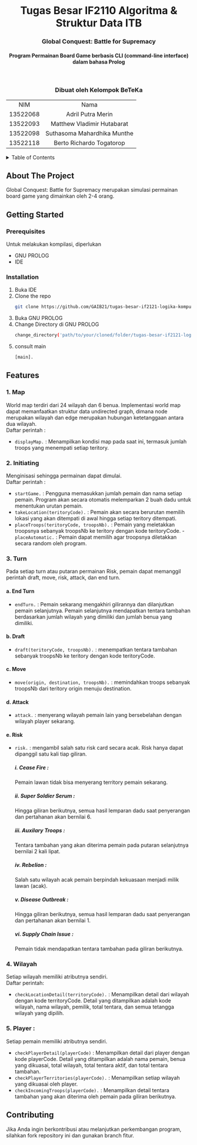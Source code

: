<br />
<div align="center">

  <h1 align="center">Tugas Besar IF2110 Algoritma & Struktur Data ITB</h1>

  <p align="center">
    <h3> Global Conquest: Battle for Supremacy </h3>
    <h4> Program Permainan Board Game berbasis CLI (command-line interface) dalam bahasa Prolog </h4>
    <br />
  </p>
</div>

<!-- CONTRIBUTOR -->
<div align="center" id="contributor">
  <strong>
    <h3>Dibuat oleh Kelompok BeTeKa</h3>
    <table align="center">
      <tr>
        <td style="text-align: center;">NIM</td>
        <td style="text-align: center;">Nama</td>
      </tr>
      <tr>
        <td style="text-align: center;">13522068</td>
        <td style="text-align: center;">Adril Putra Merin</td>
      </tr>
      <tr>
        <td style="text-align: center;">13522093</td>
        <td style="text-align: center;">Matthew Vladimir Hutabarat</td>
      </tr>
      <tr>
        <td style="text-align: center;">13522098</td>
        <td style="text-align: center;">Suthasoma Mahardhika Munthe</td>
      </tr>
      <tr>
        <td style="text-align: center;">13522118</td>
        <td style="text-align: center;">Berto Richardo Togatorop</td>
      </tr>
    </table>
  </strong>
</div>



<!-- TABLE OF CONTENTS -->
<details>
  <summary>Table of Contents</summary>
  <ol>
    <li>
      <a href="#about-the-project">About The Project</a>
    </li>
    <li>
      <a href="#getting-started">Getting Started</a>
      <ul>
        <li><a href="#prerequisites">Prerequisites</a></li>
        <li><a href="#installation">Installation</a></li>
        <li>
        <details>
          <summary><a href="#features">Features</a></summary>
          <ol>
            <li><a href="#1. Map">Inisialisasi</a></li>
            <li><a href="#2. Initiating">Commands</a></li>
            <li><a href="#3. Turn">User</a></li>
            <li><a href="#4. Wilayah">Profile</a></li>
            <li><a href="#5. Player">Friend</a></li>
          <ol>
        </details>
        </li>
      </ul>
    </li>
    <li><a href="#contributing">Contributing</a></li>
  </ol>
</details>

<!-- ABOUT THE PROJECT -->
## About The Project
Global Conquest: Battle for Supremacy merupakan simulasi permainan board game yang dimainkan oleh 2-4 orang.

<!-- GETTING STARTED -->
## Getting Started

### Prerequisites

Untuk melakukan kompilasi, diperlukan 

* GNU PROLOG
* IDE


### Installation
1. Buka IDE
2. Clone the repo
   ```sh
   git clone https://github.com/GAIB21/tugas-besar-if2121-logika-komputasional-2023-beteka.git
   ```
3. Buka GNU PROLOG
4. Change Directory di GNU PROLOG
   ```sh
   change_directory('path/to/your/cloned/folder/tugas-besar-if2121-logika-komputasional-2023-beteka/src').
   ```
5. consult main
   ```sh
   [main].
   ```

<!-- FEATURES -->
## Features
### 1. Map

World map terdiri dari 24 wilayah dan 6 benua. Implementasi world map dapat memanfaatkan struktur data undirected graph, dimana node merupakan wilayah dan edge merupakan hubungan ketetanggaan antara dua wilayah.  
Daftar perintah : 
- `displayMap.` : Menampilkan kondisi map pada saat ini, termasuk jumlah troops yang menempati setiap teritory.

### 2. Initiating

Menginisasi sehingga permainan dapat dimulai.  
Daftar perintah : 
- `startGame.` : Pengguna memasukkan jumlah pemain dan nama setiap pemain. Program akan secara otomatis melemparkan 2 buah dadu untuk menentukan urutan pemain.  
- `takeLocation(teritoryCode).` : Pemain akan secara berurutan memilih lokasi yang akan ditempati di awal hingga setiap teritory ditempati. 
- `placeTroops(teritoryCode, troopsNb).` : Pemain yang meletakkan troopsnya sebanyak troopsNb ke teritory dengan kode teritoryCode. 
-`placeAutomatic.` : Pemain dapat memilih agar troopsnya diletakkan secara random oleh program.

### 3. Turn
Pada setiap turn atau putaran permainan Risk, pemain dapat memanggil perintah draft, move, risk, attack, dan end turn.
#### a. End Turn
- `endTurn.` : Pemain sekarang mengakhiri gilirannya dan dilanjutkan pemain selanjutnya. Pemain selanjutnya mendapatkan tentara tambahan berdasarkan jumlah wilayah yang dimiliki dan jumlah benua yang dimiliki.

#### b. Draft 
- `draft(teritoryCode, troopsNb).` : 
menempatkan tentara tambahan sebanyak troopsNb ke teritory dengan kode teritoryCode. 

#### c. Move 
- `move(origin, destination, troopsNb).` : memindahkan troops sebanyak troopsNb dari teritory origin menuju destination.

#### d. Attack
- `attack.` : menyerang wilayah pemain lain yang bersebelahan dengan wilayah player sekarang.

#### e. Risk
- `risk.` : mengambil salah satu risk card secara acak. Risk hanya dapat dipanggil satu kali tiap giliran.
  ##### i. Cease Fire : 
  Pemain lawan tidak bisa menyerang territory pemain sekarang.

  ##### ii. Super Soldier Serum : 
  Hingga giliran berikutnya, semua hasil lemparan dadu saat penyerangan dan pertahanan akan bernilai 6. 

  ##### iii. Auxilary Troops : 
  Tentara tambahan yang akan diterima pemain pada putaran selanjutnya bernilai 2 kali lipat. 

  ##### iv. Rebelion : 
  Salah satu wilayah acak pemain berpindah kekuasaan menjadi milik lawan (acak).

  ##### v. Disease Outbreak : 
  Hingga giliran berikutnya, semua hasil lemparan dadu saat penyerangan dan pertahanan akan bernilai 1. 

  ##### vi. Supply Chain Issue : 
  Pemain tidak mendapatkan tentara tambahan pada giliran berikutnya. 

### 4. Wilayah 
Setiap wilayah memiliki atributnya sendiri.  
Daftar perintah: 
- `checkLocationDetail(territoryCode).` : Menampilkan detail dari wilayah dengan kode territoryCode. Detail yang ditampilkan adalah kode wilayah, nama wilayah, pemilik, total tentara, dan semua tetangga wilayah yang dipilih.

### 5. Player : 
Setiap pemain memiliki atributnya sendiri.  
- `checkPlayerDetail(playerCode)` : Menampilkan detail dari player dengan kode playerCode. Detail yang ditampilkan adalah nama pemain, benua yang dikuasai, total wilayah, total tentara aktif, dan total tentara tambahan. 
- `checkPlayerTerritories(playerCode).` : Menampilkan setiap wilayah yang dikuasai oleh player. 
- `checkIncomingTroops(playerCode).` : Menampilkan detail tentara tambahan yang akan diterima oleh pemain pada giliran berikutnya.

<!--CONTRIBUTING-->
## Contributing

Jika Anda ingin berkontribusi atau melanjutkan perkembangan program, silahkan fork repository ini dan gunakan branch fitur.  
